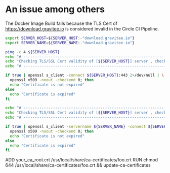 # An issue among others


The Docker Image Build fails because the TLS Cert of https://download.gravitee.io is considered invalid in the Circle CI Pipeline.


```bash
export SERVER_HOST=${SERVER_HOST:-"download.gravitee.io"}
export SERVER_NAME=${SERVER_NAME:-"download.gravitee.io"}

ping -c 4 ${SERVER_HOST}
echo "# ------------------------------------------------------------------- #"
echo "Checking TLS/SSL Cert validity of [${SERVER_HOST}] server , check 1 : "
echo "# ------------------------------------------------------------------- #"

if true | openssl s_client -connect ${SERVER_HOST}:443 2>/dev/null | \
  openssl x509 -noout -checkend 0; then
  echo "Certificate is not expired"
else
  echo "Certificate is expired"
fi

echo "# ------------------------------------------------------------------- #"
echo "Checking TLS/SSL Cert validity of [${SERVER_HOST}] server , check 2 : "
echo "# ------------------------------------------------------------------- #"

if true | openssl s_client -servername ${SERVER_NAME} -connect ${SERVER_HOST}:443 2>/dev/null | \
  openssl x509 -noout -checkend 0; then
  echo "Certificate is not expired"
else
  echo "Certificate is expired"
fi


```



ADD your_ca_root.crt /usr/local/share/ca-certificates/foo.crt
RUN chmod 644 /usr/local/share/ca-certificates/foo.crt && update-ca-certificates

